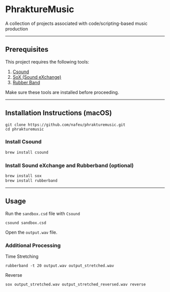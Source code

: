 # PhraktureMusic

A collection of projects associated with code/scripting-based music production

---

## Prerequisites

This project requires the following tools:

1. [Csound](https://csound.com)
2. [SoX (Sound eXchange)](http://sox.sourceforge.net)
3. [Rubber Band](https://breakfastquay.com/rubberband/)

Make sure these tools are installed before proceeding.

---

## Installation Instructions (macOS)

```
git clone https://github.com/nafeu/phrakturemusic.git
cd phrakturemusic
```

### Install Csound

```bash
brew install csound
```

### Install Sound eXchange and Rubberband (optional)

```bash
brew install sox
brew install rubberband
```

---

## Usage

Run the `sandbox.csd` file with `Csound`

```
csound sandbox.csd
```

Open the `output.wav` file.

### Additional Processing

Time Stretching

```
rubberband -t 20 output.wav output_stretched.wav
```

Reverse

```
sox output_stretched.wav output_stretched_reversed.wav reverse
```
